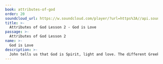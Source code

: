 ```yaml
---
book: attributes-of-god
order: 20
soundcloud_url: https://w.soundcloud.com/player/?url=https%3A//api.soundcloud.com/tracks/
title: >-
  Attributes of God Lesson 2 - God is Love
passage: >-
  Attributes of God Lesson 2
name: >-
  God is Love
description: >-
  John tells us that God is Spirit, light and love. The different Greek words for love are explained. God's love is experienced through salvation, His care for us and through discipline.
---
```


